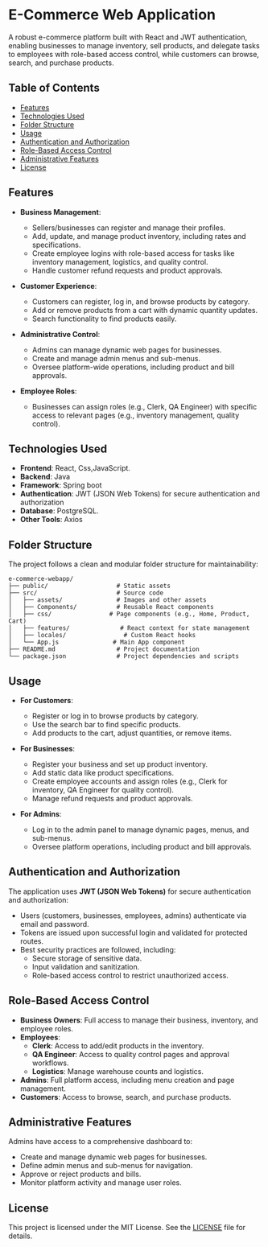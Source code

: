 # E-Commerce Web Application

A robust e-commerce platform built with React and JWT authentication, enabling businesses to manage inventory, sell products, and delegate tasks to employees with role-based access control, while customers can browse, search, and purchase products.

## Table of Contents

- [Features](#features)
- [Technologies Used](#technologies-used)
- [Folder Structure](#folder-structure)
- [Usage](#usage)
- [Authentication and Authorization](#authentication-and-authorization)
- [Role-Based Access Control](#role-based-access-control)
- [Administrative Features](#administrative-features)
- [License](#license)

## Features

- **Business Management**:
  - Sellers/businesses can register and manage their profiles.
  - Add, update, and manage product inventory, including rates and specifications.
  - Create employee logins with role-based access for tasks like inventory management, logistics, and quality control.
  - Handle customer refund requests and product approvals.

- **Customer Experience**:
  - Customers can register, log in, and browse products by category.
  - Add or remove products from a cart with dynamic quantity updates.
  - Search functionality to find products easily.

- **Administrative Control**:
  - Admins can manage dynamic web pages for businesses.
  - Create and manage admin menus and sub-menus.
  - Oversee platform-wide operations, including product and bill approvals.

- **Employee Roles**:
  - Businesses can assign roles (e.g., Clerk, QA Engineer) with specific access to relevant pages (e.g., inventory management, quality control).

## Technologies Used

- **Frontend**: React, Css,JavaScript.
- **Backend**: Java
- **Framework**: Spring boot
- **Authentication**: JWT (JSON Web Tokens) for secure authentication and authorization
- **Database**: PostgreSQL.
- **Other Tools**: Axios

## Folder Structure

The project follows a clean and modular folder structure for maintainability:

```
e-commerce-webapp/
├── public/                   # Static assets
├── src/                      # Source code
│   ├── assets/               # Images and other assets
│   ├── Components/           # Reusable React components
│   ├── css/                # Page components (e.g., Home, Product, Cart)
│   ├── features/              # React context for state management
│   ├── locales/                # Custom React hooks
│   └── App.js               # Main App component
├── README.md                 # Project documentation
└── package.json              # Project dependencies and scripts
```

## Usage

- **For Customers**:
  - Register or log in to browse products by category.
  - Use the search bar to find specific products.
  - Add products to the cart, adjust quantities, or remove items.
  
- **For Businesses**:
  - Register your business and set up product inventory.
  - Add static data like product specifications.
  - Create employee accounts and assign roles (e.g., Clerk for inventory, QA Engineer for quality control).
  - Manage refund requests and product approvals.

- **For Admins**:
  - Log in to the admin panel to manage dynamic pages, menus, and sub-menus.
  - Oversee platform operations, including product and bill approvals.

## Authentication and Authorization

The application uses **JWT (JSON Web Tokens)** for secure authentication and authorization:
- Users (customers, businesses, employees, admins) authenticate via email and password.
- Tokens are issued upon successful login and validated for protected routes.
- Best security practices are followed, including:
  - Secure storage of sensitive data.
  - Input validation and sanitization.
  - Role-based access control to restrict unauthorized access.

## Role-Based Access Control

- **Business Owners**: Full access to manage their business, inventory, and employee roles.
- **Employees**:
  - **Clerk**: Access to add/edit products in the inventory.
  - **QA Engineer**: Access to quality control pages and approval workflows.
  - **Logistics**: Manage warehouse counts and logistics.
- **Admins**: Full platform access, including menu creation and page management.
- **Customers**: Access to browse, search, and purchase products.

## Administrative Features

Admins have access to a comprehensive dashboard to:
- Create and manage dynamic web pages for businesses.
- Define admin menus and sub-menus for navigation.
- Approve or reject products and bills.
- Monitor platform activity and manage user roles.

## License

This project is licensed under the MIT License. See the [LICENSE](./LICENSE) file for details.
